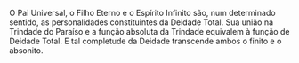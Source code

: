 ﻿O Pai Universal, o Filho Eterno e o Espírito Infinito são, num determinado sentido, as personalidades constituintes da Deidade Total. Sua união na Trindade do Paraíso e a função absoluta da Trindade equivalem à função de Deidade Total. E tal completude da Deidade transcende ambos o finito e o absonito.